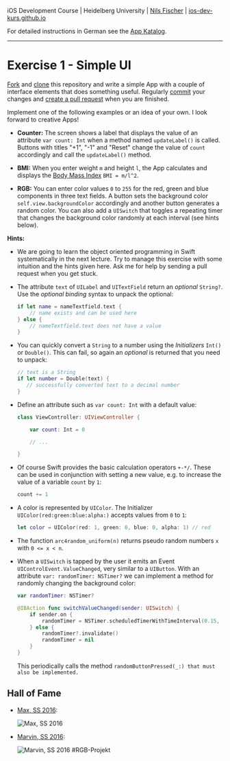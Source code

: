 iOS Development Course | Heidelberg University | [Nils Fischer](https://github.com/knly) | [ios-dev-kurs.github.io](ios-dev-kurs.github.io)

For detailed instructions in German see the [App Katalog](https://github.com/ios-dev-kurs/skript).

---

# Exercise 1 - Simple UI

[Fork](https://guides.github.com/activities/forking/) and [clone](http://gitref.org/creating/#clone) this repository and write a simple App with a couple of interface elements that does something useful. Regularly [commit](http://gitref.org/basic/#commit) your changes and [create a pull request](https://help.github.com/articles/creating-a-pull-request/) when you are finished.

Implement one of the following examples or an idea of your own. I look forward to creative Apps!

- **Counter:** The screen shows a label that displays the value of an attribute `var count: Int` when a method named `updateLabel()` is called. Buttons with titles "+1", "-1" and "Reset" change the value of `count` accordingly and call the `updateLabel()` method.

- **BMI:** When you enter weight `m` and height `l`, the App calculates and displays the [Body Mass Index](https://en.wikipedia.org/wiki/Body_mass_index) `BMI = m/l^2`.

- **RGB:** You can enter color values `0` to `255` for the red, green and blue components in three text fields. A button sets the background color `self.view.backgroundColor` accordingly and another button generates a random color. You can also add a `UISwitch` that toggles a repeating timer that changes the background color randomly at each interval (see hints below).

**Hints:**

- We are going to learn the object oriented programming in Swift systematically in the next lecture. Try to manage this exercise with some intuition and the hints given here. Ask me for help by sending a pull request when you get stuck.

- The attribute `text` of `UILabel` and `UITextField` return an _optional_ `String?`. Use the _optional binding_ syntax to unpack the optional:

	```swift
	if let name = nameTextfield.text {
	    // name exists and can be used here
	} else {
	    // nameTextfield.text does not have a value
	}
	```

- You can quickly convert a `String` to a number using the _Initializers_ `Int()` or `Double()`. This can fail, so again an _optional_ is returned that you need to unpack:

	```swift
	// text is a String
	if let number = Double(text) {
	   // successfully converted text to a decimal number
	}
	```

- Define an attribute such as `var count: Int` with a default value:

	```swift
	class ViewController: UIViewController {

	    var count: Int = 0
	
		// ...

	}
	```

- Of course Swift provides the basic calculation operators `+-*/`. These can be used in conjunction with setting a new value, e.g. to increase the value of a variable `count` by `1`:

	```swift
	count += 1
	```

- A color is represented by `UIColor`. The Initializer `UIColor(red:green:blue:alpha:)` accepts values from `0` to `1`:

	```swift
	let color = UIColor(red: 1, green: 0, blue: 0, alpha: 1) // red
	```

- The function `arc4random_uniform(n)` returns pseudo random numbers `x` with `0 <= x < n`.

- When a `UISwitch` is tapped by the user it emits an Event `UIControlEvent.ValueChanged`, very similar to a `UIButton`. With an attribute `var: randomTimer: NSTimer?` we can implement a method for randomly changing the background color:

	```swift
	var randomTimer: NSTimer?

	@IBAction func switchValueChanged(sender: UISwitch) {
		if sender.on {
			randomTimer = NSTimer.scheduledTimerWithTimeInterval(0.15, target: self, selector: "randomButtonPressed:", userInfo: nil, repeats:true)
	    } else {
	        randomTimer?.invalidate()
	        randomTimer = nil
		}
	}
	```

	This periodically calls the method `randomButtonPressed(_:) that must also be implemented.`


## Hall of Fame

- [Max, SS 2016](https://github.com/max-simon/SimpleUI):

	![Max, SS 2016](https://ios-dev-kurs.github.io/halloffame/simpleui/ss2016_max.png)

- [Marvin, SS 2016](https://github.com/marvinruder/SimpleUI):

	![Marvin, SS 2016](https://ios-dev-kurs.github.io/halloffame/simpleui/ss2016_marvin.png)
#RGB-Projekt
